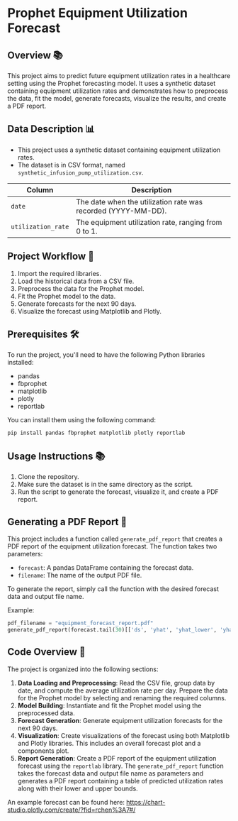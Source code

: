 # Prophet Equipment Utilization Forecast

## Overview 📚
This project aims to predict future equipment utilization rates in a healthcare setting using the Prophet forecasting model. It uses a synthetic dataset containing equipment utilization rates and demonstrates how to preprocess the data, fit the model, generate forecasts, visualize the results, and create a PDF report.

## Data Description 📊

- This project uses a synthetic dataset containing equipment utilization rates.
- The dataset is in CSV format, named `synthetic_infusion_pump_utilization.csv`.

| Column            | Description                              |
| ----------------- | ---------------------------------------- |
| `date`            | The date when the utilization rate was recorded (YYYY-MM-DD). |
| `utilization_rate` | The equipment utilization rate, ranging from 0 to 1. |

## Project Workflow 🚀

1. Import the required libraries.
2. Load the historical data from a CSV file.
3. Preprocess the data for the Prophet model.
4. Fit the Prophet model to the data.
5. Generate forecasts for the next 90 days.
6. Visualize the forecast using Matplotlib and Plotly.

## Prerequisites 🛠️

To run the project, you'll need to have the following Python libraries installed:

- pandas
- fbprophet
- matplotlib
- plotly
- reportlab

You can install them using the following command:
```bash
pip install pandas fbprophet matplotlib plotly reportlab
```

## Usage Instructions 📚

1. Clone the repository.
2. Make sure the dataset is in the same directory as the script.
3. Run the script to generate the forecast, visualize it, and create a PDF report.

## Generating a PDF Report 📄

This project includes a function called `generate_pdf_report` that creates a PDF report of the equipment utilization forecast. The function takes two parameters:

- `forecast`: A pandas DataFrame containing the forecast data.
- `filename`: The name of the output PDF file.

To generate the report, simply call the function with the desired forecast data and output file name.

Example:

```python
pdf_filename = "equipment_forecast_report.pdf"
generate_pdf_report(forecast.tail(30)[['ds', 'yhat', 'yhat_lower', 'yhat_upper']], pdf_filename)
```

## Code Overview 📖

The project is organized into the following sections:

1. **Data Loading and Preprocessing**: Read the CSV file, group data by date, and compute the average utilization rate per day. Prepare the data for the Prophet model by selecting and renaming the required columns.
2. **Model Building**: Instantiate and fit the Prophet model using the preprocessed data.
3. **Forecast Generation**: Generate equipment utilization forecasts for the next 90 days.
4. **Visualization**: Create visualizations of the forecast using both Matplotlib and Plotly libraries. This includes an overall forecast plot and a components plot.
5. **Report Generation**: Create a PDF report of the equipment utilization forecast using the `reportlab` library. The `generate_pdf_report` function takes the forecast data and output file name as parameters and generates a PDF report containing a table of predicted utilization rates along with their lower and upper bounds.

An example forecast can be found here: https://chart-studio.plotly.com/create/?fid=rchen%3A7#/
